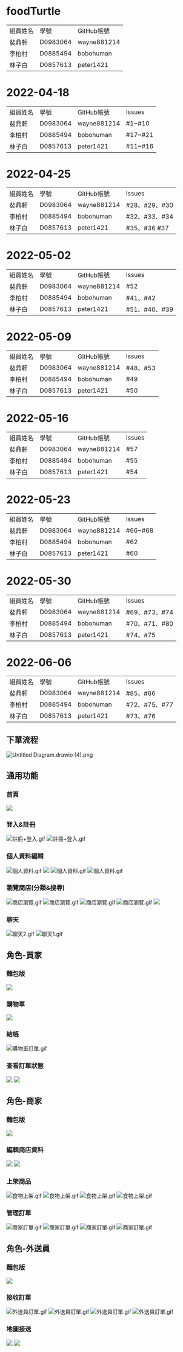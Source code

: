 # foodTurtle
<table>
   <tr>
    <td>組員姓名</td>
    <td>學號</td>
    <td>GitHub帳號</td>
  <tr>
    <td>裴鼎軒</td>
    <td>D0983064</td>
    <td>wayne881214</td>
  <tr>
    <td>李柏村</td>
    <td>D0885494</td>
    <td>bobohuman</td>
  <tr>
    <td>林子白</td>
    <td>D0857613</td>
    <td>peter1421</td>
</table>
<h1> 2022-04-18 </h1>
<table>
   <tr>
    <td>組員姓名</td>
    <td>學號</td>
    <td>GitHub帳號</td>
    <td>Issues</td>
  <tr>
    <td>裴鼎軒</td>
    <td>D0983064</td>
    <td>wayne881214</td>
     <td>#1~#10</td>
  <tr>
    <td>李柏村</td>
    <td>D0885494</td>
    <td>bobohuman</td>
    <td>#17~#21</td>
  <tr>
    <td>林子白</td>
    <td>D0857613</td>
    <td>peter1421</td>
    <td>#11~#16</td>
</table>
<h1> 2022-04-25 </h1>
<table>
   <tr>
    <td>組員姓名</td>
    <td>學號</td>
    <td>GitHub帳號</td>
    <td>Issues</td>
  <tr>
    <td>裴鼎軒</td>
    <td>D0983064</td>
    <td>wayne881214</td>
     <td>#28、#29、#30</td>
  <tr>
    <td>李柏村</td>
    <td>D0885494</td>
    <td>bobohuman</td>
    <td>#32、#33、#34</td>
  <tr>
    <td>林子白</td>
    <td>D0857613</td>
    <td>peter1421</td>
    <td>#35、#36 #37</td>
</table>
<h1> 2022-05-02 </h1>
<table>
   <tr>
    <td>組員姓名</td>
    <td>學號</td>
    <td>GitHub帳號</td>
    <td>Issues</td>
  <tr>
    <td>裴鼎軒</td>
    <td>D0983064</td>
    <td>wayne881214</td>
     <td>#52</td>
  <tr>
    <td>李柏村</td>
    <td>D0885494</td>
    <td>bobohuman</td>
    <td>#41、#42</td>
  <tr>
    <td>林子白</td>
    <td>D0857613</td>
    <td>peter1421</td>
    <td>#51、#40、#39</td>
</table>
<h1> 2022-05-09 </h1>
<table>
   <tr>
    <td>組員姓名</td>
    <td>學號</td>
    <td>GitHub帳號</td>
    <td>Issues</td>
  <tr>
    <td>裴鼎軒</td>
    <td>D0983064</td>
    <td>wayne881214</td>
    <td>#48、#53</td>
  <tr>
    <td>李柏村</td>
    <td>D0885494</td>
    <td>bobohuman</td>
    <td>#49</td>
  <tr>
    <td>林子白</td>
    <td>D0857613</td>
    <td>peter1421</td>
    <td>#50</td>
</table>
</table>
<h1> 2022-05-16 </h1>
<table>
   <tr>
    <td>組員姓名</td>
    <td>學號</td>
    <td>GitHub帳號</td>
    <td>Issues</td>
  <tr>
    <td>裴鼎軒</td>
    <td>D0983064</td>
    <td>wayne881214</td>
    <td>#57</td>
  <tr>
    <td>李柏村</td>
    <td>D0885494</td>
    <td>bobohuman</td>
    <td>#55</td>
  <tr>
    <td>林子白</td>
    <td>D0857613</td>
    <td>peter1421</td>
    <td>#54</td>
</table>
<h1> 2022-05-23 </h1>
<table>
   <tr>
    <td>組員姓名</td>
    <td>學號</td>
    <td>GitHub帳號</td>
    <td>Issues</td>
  <tr>
    <td>裴鼎軒</td>
    <td>D0983064</td>
    <td>wayne881214</td>
    <td>#66~#68</td>
  <tr>
    <td>李柏村</td>
    <td>D0885494</td>
    <td>bobohuman</td>
    <td>#62</td>
  <tr>
    <td>林子白</td>
    <td>D0857613</td>
    <td>peter1421</td>
    <td>#60</td>
</table>
<h1> 2022-05-30 </h1>
<table>
   <tr>
    <td>組員姓名</td>
    <td>學號</td>
    <td>GitHub帳號</td>
    <td>Issues</td>
  <tr>
    <td>裴鼎軒</td>
    <td>D0983064</td>
    <td>wayne881214</td>
    <td>#69、#73、#74</td>
  <tr>
    <td>李柏村</td>
    <td>D0885494</td>
    <td>bobohuman</td>
    <td>#70、#71、#80</td>
  <tr>
    <td>林子白</td>
    <td>D0857613</td>
    <td>peter1421</td>
    <td>#74、#75</td>
</table>

<h1> 2022-06-06 </h1>
<table>
   <tr>
    <td>組員姓名</td>
    <td>學號</td>
    <td>GitHub帳號</td>
    <td>Issues</td>
  <tr>
    <td>裴鼎軒</td>
    <td>D0983064</td>
    <td>wayne881214</td>
    <td>#85、#86</td>
  <tr>
    <td>李柏村</td>
    <td>D0885494</td>
    <td>bobohuman</td>
    <td>#72、#75、#77</td>
  <tr>
    <td>林子白</td>
    <td>D0857613</td>
    <td>peter1421</td>
    <td>#73、#76</td>
</table>

## 下單流程

![Untitled Diagram.drawio (4).png](https://i.imgur.com/PAAJp4j.png)
## 通用功能
### 首頁
![](https://i.imgur.com/j7SyfbT.png)
### 登入&註冊

![註冊+登入.gif](https://i.imgur.com/c1DdVjg.png)
![註冊+登入.gif](https://i.imgur.com/2rQajKk.png)

### 個人資料編輯

![個人資料.gif](https://i.imgur.com/QXs9AH4.png)
![](https://i.imgur.com/MwVGuXi.png)
![個人資料.gif](https://i.imgur.com/xBkOKCM.png)
![個人資料.gif](https://i.imgur.com/5M53loM.png)

### 瀏覽商店(分類&搜尋)

![商店瀏覽.gif](https://i.imgur.com/gIq1xZd.png)
![商店瀏覽.gif](https://i.imgur.com/MEhuYgY.png)
![商店瀏覽.gif](https://i.imgur.com/Mwdkkp9.png)
![商店瀏覽.gif](https://i.imgur.com/RT3lWsu.png)
![](https://i.imgur.com/2HPX4t6.png)
### 聊天

![聊天2.gif](https://i.imgur.com/Qjrw053.png)
![聊天1.gif](https://i.imgur.com/zxgmNqE.png)

## 角色-買家

### 麵包版
![](https://i.imgur.com/Osa8nTn.png)
### 購物車
![](https://i.imgur.com/yY1NVBI.png)

### 結帳
![購物車訂單.gif](https://i.imgur.com/3uIstpt.png)

### 查看訂單狀態
![](https://i.imgur.com/PNp4Qqt.png)
![](https://i.imgur.com/stFkZ8u.png)

## 角色-商家
### 麵包版
![](https://i.imgur.com/YeTJLvL.png)

### 編輯商店資料
![](https://i.imgur.com/AAujCkx.png)
![](https://i.imgur.com/Fm5m7cw.png)

### 上架商品

![食物上架.gif](https://i.imgur.com/7MTP1mQ.png)
![食物上架.gif](https://i.imgur.com/CnklwS6.png)
![食物上架.gif](https://i.imgur.com/6NwDQg0.png)
![食物上架.gif](https://i.imgur.com/ZJkZor1.png)

### 管理訂單

![商家訂單.gif](https://i.imgur.com/3s8iEWd.png)
![商家訂單.gif](https://i.imgur.com/Fb8UhnR.png)
![商家訂單.gif](https://i.imgur.com/WuBtToD.png)
![商家訂單.gif](https://i.imgur.com/O9P0yal.png)

## 角色-外送員

### 麵包版
![](https://i.imgur.com/MNP6eQ0.png)
### 接收訂單

![外送員訂單.gif](https://i.imgur.com/6ZliU1D.png)
![外送員訂單.gif](https://i.imgur.com/uZQr5aV.png)
![外送員訂單.gif](https://i.imgur.com/PRe0Xzs.png)
![外送員訂單.gif](https://i.imgur.com/V3xITEI.png)

### 地圖接送
![](https://i.imgur.com/A5s1ovg.png)
![](https://i.imgur.com/E6b0PkG.png)

